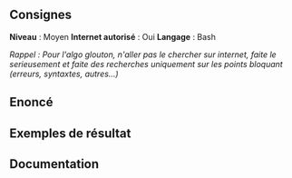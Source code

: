 ## Consignes

**Niveau** : Moyen
**Internet autorisé** : Oui
**Langage** : Bash

_Rappel : Pour l'algo glouton, n'aller pas le chercher sur internet, faite le serieusement et faite des recherches uniquement sur les points bloquant (erreurs, syntaxtes, autres...)_

## Enoncé



## Exemples de résultat

## Documentation

